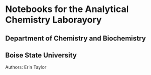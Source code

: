 # Notebooks for the Analytical Chemistry Laborayory
## Department of Chemistry and Biochemistry
## Boise State University

Authors: Erin Taylor
